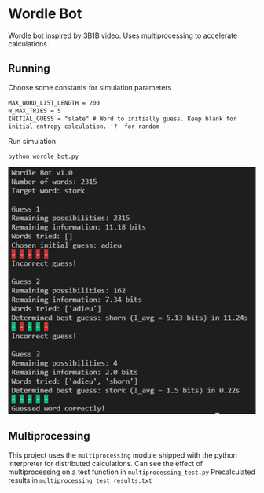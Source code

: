 # Wordle Bot
Wordle bot inspired by 3B1B video. Uses multiprocessing to accelerate calculations.

## Running
Choose some constants for simulation parameters
```
MAX_WORD_LIST_LENGTH = 200
N_MAX_TRIES = 5
INITIAL_GUESS = "slate" # Word to initially guess. Keep blank for initial entropy calculation. '?' for random 
```
Run simulation
```
python wordle_bot.py
```

![Example simulation](https://raw.githubusercontent.com/caelan-a/wordle_bot/main/example.PNG)

## Multiprocessing
This project uses the `multiprocessing` module shipped with the python interpreter for distributed calculations.
Can see the effect of multiprocessing on a test function in `multiprocessing_test.py`
Precalculated results in `multiprocessing_test_results.txt`